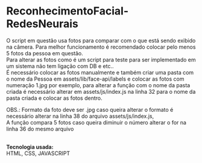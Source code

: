 # ReconhecimentoFacial-RedesNeurais
O script em questão usa fotos para comparar com o que está sendo exibido na câmera.
Para melhor funcionamento é recomendado colocar pelo menos 5 fotos da pessoa em questão.
</br>
Para alterar as fotos como é um script para teste para ser implementado em um sistema não tem ligação com DB e etc..
</br>
É necessário colocar as fotos manualmente e também criar uma pasta com o nome da Pessoa em assets/lib/face-api/labels
e colocar as fotos com numeração 1.jpg por exemplo, para alterar a função com o nome da pasta criada é necessário alterar
em assets/js/index.js na linha 32 para o nome da pasta criada e colocar as fotos dentro.
</br>

OBS.: Formato da foto deve ser .jpg caso queira alterar o formato é necessário alterar na linha 38 do arquivo assets/js/index.js, 
</br>
      A função compara 5 fotos caso queira diminuir o número alterar o for na linha 36 do mesmo arquivo

</br>
<strong>Tecnologia usada:</strong>
</br>
HTML, CSS, JAVASCRIPT
